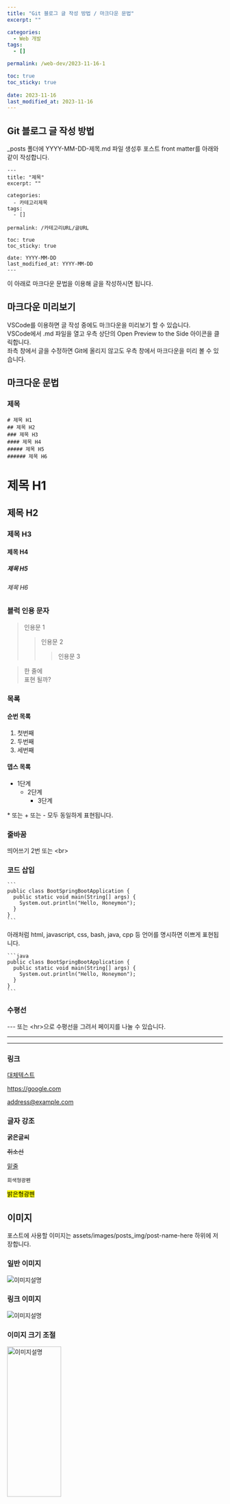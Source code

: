 ```yaml
---
title: "Git 블로그 글 작성 방법 / 마크다운 문법"
excerpt: ""

categories:
  - Web 개발
tags:
  - []

permalink: /web-dev/2023-11-16-1

toc: true
toc_sticky: true
 
date: 2023-11-16
last_modified_at: 2023-11-16
---
```


## Git 블로그 글 작성 방법

_posts 폴더에 YYYY-MM-DD-제목.md 파일 생성후 포스트 front matter를 아래와 같이 작성합니다.

```
---
title: "제목"
excerpt: ""

categories:
  - 카테고리제목
tags:
  - []

permalink: /카테고리URL/글URL

toc: true
toc_sticky: true

date: YYYY-MM-DD
last_modified_at: YYYY-MM-DD
---
```
이 아래로 마크다운 문법을 이용해 글을 작성하시면 됩니다.


## 마크다운 미리보기

VSCode를 이용하면 글 작성 중에도 마크다운을 미리보기 할 수 있습니다.  
VSCode에서 .md 파일을 열고 우측 상단의 Open Preview to the Side 아이콘을 클릭합니다.  
좌측 창에서 글을 수정하면 Git에 올리지 않고도 우측 창에서 마크다운을 미리 볼 수 있습니다.


## 마크다운 문법

### 제목
```
# 제목 H1
## 제목 H2
### 제목 H3
#### 제목 H4
##### 제목 H5
###### 제목 H6
```

# 제목 H1
## 제목 H2
### 제목 H3
#### 제목 H4
##### 제목 H5
###### 제목 H6

### 블럭 인용 문자
> 인용문 1
> > 인용문 2
>	> > 인용문 3

> 한 줄에  
> 표현 될까?


### 목록


#### 순번 목록
1. 첫번째
2. 두번째
3. 세번째


#### 뎁스 목록
* 1단계
  * 2단계
    * 3단계

\* 또는 + 또는 - 모두 동일하게 표현됩니다.


### 줄바꿈

띄어쓰기 2번 또는 \<br>


### 코드 삽입

    ```
    public class BootSpringBootApplication {
      public static void main(String[] args) {
        System.out.println("Hello, Honeymon");
      }
    }
    ```

아래처럼 html, javascript, css, bash, java, cpp 등 언어를 명시하면 이쁘게 표현됩니다.

    ```java
    public class BootSpringBootApplication {
      public static void main(String[] args) {
        System.out.println("Hello, Honeymon");
      }
    }
    ```


### 수평선

--- 또는 \<hr>으로 수평선을 그려서 페이지를 나눌 수 있습니다.

---
<hr>


### 링크

[대체텍스트](https://songha0.github.io)

https://google.com

address@example.com


### 글자 강조

**굵은글씨**

~~취소선~~

<u>밑줄</u>

`회색형광펜`

<mark>밝은형광펜</mark>


## 이미지

포스트에 사용할 이미지는 assets/images/posts_img/post-name-here 하위에 저장합니다.


### 일반 이미지

![이미지설명](/폴더/이미지명.jpg)


### 링크 이미지

![[이미지설명](/폴더/이미지명.jpg)](https://songha0.github.io)


### 이미지 크기 조절

<img src="/폴더/이미지명.jpg" width="50%" height="30%" title="이미지설명" href="https://songha0.github.io"/>


## 표

| 제목1 | 제목2 | 제목3 |
| :-- | :--: | --: |
| 좌측정렬 | 중앙정렬 | 우측정렬 |

